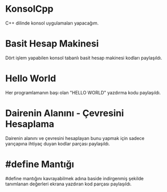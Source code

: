 # KonsolCpp
C++ dilinde konsol uygulamaları yapacağım.

# Basit Hesap Makinesi

Dört işlem yapabilen konsol tabanlı basit hesap makinesi kodları paylaşıldı.

# Hello World

Her programlamanın başı olan "HELLO WORLD" yazdırma kodu paylaşıldı.

# Dairenin Alanını - Çevresini Hesaplama

Dairenin alanını ve çevresini hesaplayan bunu yapmak için sadece yarıçapına ihtiyaç duyan kodlar parçası paylaşıldı.

# #define Mantığı

#define mantığını kavrayabilmek adına baside indirgenmiş şekilde tanımlanan değerleri ekrana yazdıran kod parçası paylaşıldı.
